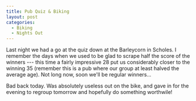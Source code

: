 ```yaml
---
title: Pub Quiz & Biking
layout: post
categories:
  - Biking
  - Nights Out
---
```

Last night we had a go at the quiz down at the Barleycorn in Scholes. I remember the days when we used to be glad to scrape half the score of the winners --- this time a fairly impressive 28 put us considerably closer to the winning 35 (remember this is a pub where our group at least halved the average age). Not long now, soon we'll be regular winners...

Bad back today. Was absolutely useless out on the bike, and gave in for the evening to regroup tomorrow and hopefully do something worthwile!